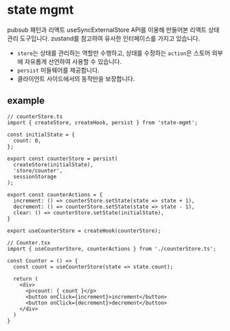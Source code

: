 # state mgmt

pubsub 패턴과 리액트 useSyncExternalStore API를 이용해 만들어본 리액트 상태관리 도구입니다.
zustand를 참고하여 유사한 인터페이스를 가지고 있습니다.

- `store`는 상태를 관리하는 역할만 수행하고, 상태를 수정하는 `action`은 스토어 외부에 자유롭게 선언하여 사용할 수 있습니다.
- `persist` 미들웨어를 제공합니다.
- 클라이언트 사이드에서의 동작만을 보장합니다.

## example

```tsx
// counterStore.ts
import { createStore, createHook, persist } from 'state-mgmt';

const initialState = {
  count: 0,
};

export const counterStore = persist(
  createStore(initialState),
  'store/counter',
  sessionStorage
);

export const counterActions = {
  increment: () => counterStore.setState(state => state + 1),
  decrement: () => counterStore.setState(state => state - 1),
  clear: () => counterStore.setState(initialState),
}

export useCounterStore = createHook(counterStore);

// Counter.tsx
import { useCounterStore, counterActions } from './counterStore.ts';

const Counter = () => {
  const count = useCounterStore(state => state.count);

  return (
    <div>
      <p>count: { count }</p>
      <button onClick={increment}>increment</button>
      <button onClick={decrement}>decrement</button>
    </div>
  )
}
```
